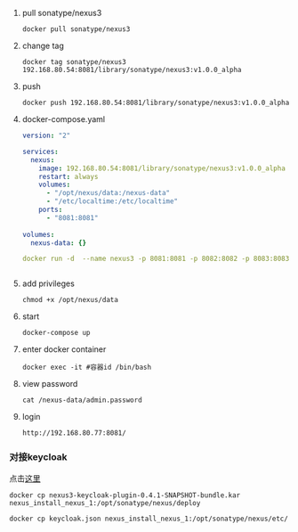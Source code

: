 1. pull sonatype/nexus3

   ```
   docker pull sonatype/nexus3
   ```

2. change tag

   ```
   docker tag sonatype/nexus3 192.168.80.54:8081/library/sonatype/nexus3:v1.0.0_alpha
   ```

3. push

   ```
   docker push 192.168.80.54:8081/library/sonatype/nexus3:v1.0.0_alpha
   ```

4. docker-compose.yaml

   ```yaml
   version: "2"
   
   services:
     nexus:
       image: 192.168.80.54:8081/library/sonatype/nexus3:v1.0.0_alpha
       restart: always
       volumes:
         - "/opt/nexus/data:/nexus-data"
         - "/etc/localtime:/etc/localtime"
       ports:
         - "8081:8081"
     
   volumes:
     nexus-data: {}
   ```

   ```yaml
   docker run -d  --name nexus3 -p 8081:8081 -p 8082:8082 -p 8083:8083 -e TZ=Asia/Shanghai --privileged=true --restart=always -v /etc/localtime:/etc/localtime -v  /opt/nexus/data:/nexus-data    -v /opt/sonatype/nexus/deploy/nexus3-keycloak-plugin-0.4.1-SNAPSHOT-bundle.kar:/opt/sonatype/nexus/deploy/nexus3-keycloak-plugin-0.4.1-SNAPSHOT-bundle.kar -v /opt/sonatype/nexus/etc/keycloak.json:/opt/sonatype/nexus/etc/keycloak.json192.168.80.54:8081/library/sonatype/nexus3:v1.0.0_alpha
   ```

   ```
   
   ```

5. add privileges

   ```
   chmod +x /opt/nexus/data
   ```

6. start

   ```
   docker-compose up
   ```


7. enter docker container

   ```
   docker exec -it #容器id /bin/bash
   ```

8. view password

   ```
   cat /nexus-data/admin.password
   ```

9. login

   ```
   http://192.168.80.77:8081/
   ```




### 对接keycloak

点击[这里](https://github.com/flytreeleft/nexus3-keycloak-plugin)

```
docker cp nexus3-keycloak-plugin-0.4.1-SNAPSHOT-bundle.kar nexus_install_nexus_1:/opt/sonatype/nexus/deploy
```

```
docker cp keycloak.json nexus_install_nexus_1:/opt/sonatype/nexus/etc/
```